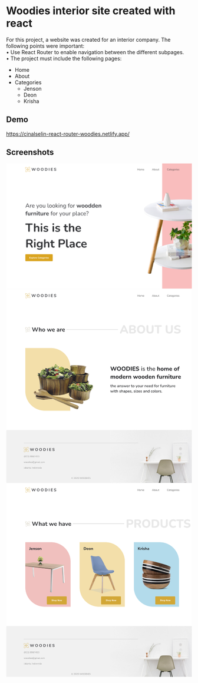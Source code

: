 # Woodies interior site created with react

For this project, a website was created for an interior company. The following points were important: <br>
• Use React Router to enable navigation between the different subpages.<br>
• The project must include the following pages:

- Home
- About
- Categories
  - Jenson
  - Deon
  - Krisha

## Demo

https://cinalselin-react-router-woodies.netlify.app/

## Screenshots

![App Screenshot](./src/Images/screenshot.png)
![App Screenshot](./src/Images/screenshot2.png)
![App Screenshot](./src/Images/screenshot3.png)
